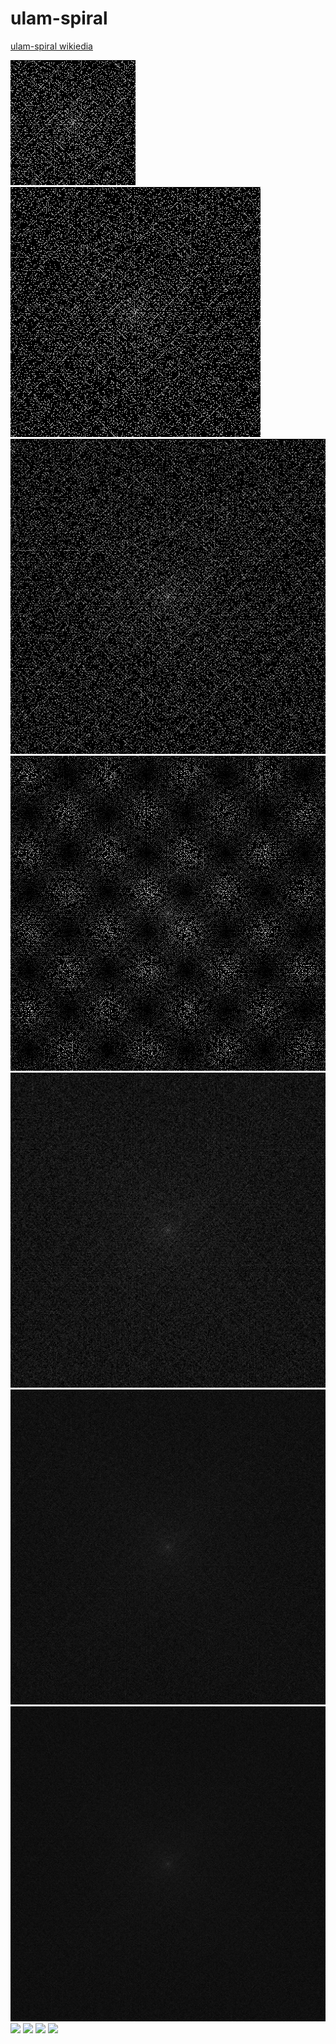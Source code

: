 # ulam-spiral

[ulam-spiral wikiedia](https://en.wikipedia.org/wiki/Ulam_spiral)

![](./ulam-spiral-100.png)
![](./ulam-spiral-200.png)
![](./ulam-spiral-300.png)
![](./ulam-spiral-500.png)
![](./ulam-spiral-1000.png)
![](./ulam-spiral-2000.png)
![](./ulam-spiral-3000.png)
![](./ulam-spiral-4000.png)
![](./ulam-spiral-5000.png)
![](./ulam-spiral-6000.png)
![](./ulam-spiral-7000.png)



